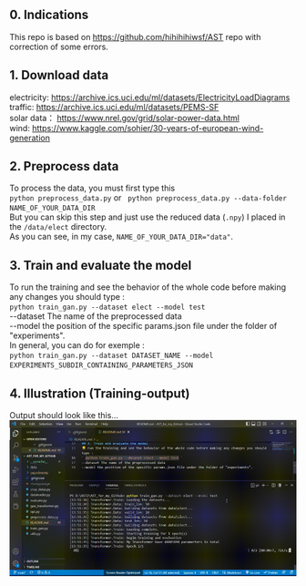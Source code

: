 ## 0. Indications
This repo is based on https://github.com/hihihihiwsf/AST repo with correction of some errors.

## 1. Download data
electricity: https://archive.ics.uci.edu/ml/datasets/ElectricityLoadDiagrams  
traffic: https://archive.ics.uci.edu/ml/datasets/PEMS-SF  
solar data： https://www.nrel.gov/grid/solar-power-data.html  
wind: https://www.kaggle.com/sohier/30-years-of-european-wind-generation   
## 2. Preprocess data
To process the data, you must first type this  
` python preprocess_data.py ` or ` python preprocess_data.py --data-folder NAME_OF_YOUR_DATA_DIR`  
But you can skip this step and just use the reduced data (`.npy`) I placed in the `/data/elect` directory.  
As you can see, in my case, `NAME_OF_YOUR_DATA_DIR="data"`.  

## 3. Train and evaluate the model
To run the training and see the behavior of the whole code before making any changes you should type :  
` python train_gan.py --dataset elect --model test `  
--dataset The name of the preprocessed data  
--model the position of the specific params.json file under the folder of "experiments".  
In general, you can do for exemple :  
` python train_gan.py --dataset DATASET_NAME --model EXPERIMENTS_SUBDIR_CONTAINING_PARAMETERS_JSON `  

## 4. Illustration (Training-output)
Output should look like this... 
<img src="others/GithubVID1.gif">  